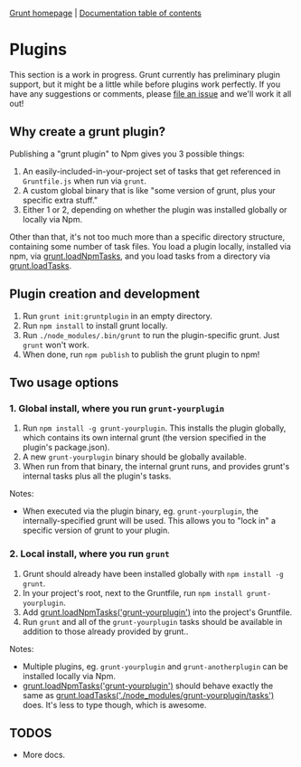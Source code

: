 [Grunt homepage](http://gruntjs.com/) | [Documentation table of contents](toc.md)

# Plugins

This section is a work in progress. Grunt currently has preliminary plugin support, but it might be a little while before plugins work perfectly. If you have any suggestions or comments, please [file an issue](/gruntjs/grunt/issues) and we'll work it all out!

## Why create a grunt plugin?

Publishing a "grunt plugin" to Npm gives you 3 possible things:

1. An easily-included-in-your-project set of tasks that get referenced in `Gruntfile.js` when run via `grunt`.
2. A custom global binary that is like "some version of grunt, plus your specific extra stuff."
3. Either 1 or 2, depending on whether the plugin was installed globally or locally via Npm.

Other than that, it's not too much more than a specific directory structure, containing some number of task files. You load a plugin locally, installed via npm, via [grunt.loadNpmTasks](api.md), and you load tasks from a directory via [grunt.loadTasks](api.md).

## Plugin creation and development

1. Run `grunt init:gruntplugin` in an empty directory.
2. Run `npm install` to install grunt locally.
3. Run `./node_modules/.bin/grunt` to run the plugin-specific grunt. Just `grunt` won't work.
4. When done, run `npm publish` to publish the grunt plugin to npm!

## Two usage options

### 1. Global install, where you run `grunt-yourplugin`

1. Run `npm install -g grunt-yourplugin`. This installs the plugin globally, which contains its own internal grunt (the version specified in the plugin's package.json).
2. A new `grunt-yourplugin` binary should be globally available.
3. When run from that binary, the internal grunt runs, and provides grunt's internal tasks plus all the plugin's tasks.

Notes:

* When executed via the plugin binary, eg. `grunt-yourplugin`, the internally-specified grunt will be used. This allows you to "lock in" a specific version of grunt to your plugin.

### 2. Local install, where you run `grunt`

1. Grunt should already have been installed globally with `npm install -g grunt`.
2. In your project's root, next to the Gruntfile, run `npm install grunt-yourplugin`.
3. Add [grunt.loadNpmTasks('grunt-yourplugin')](api.md) into the project's Gruntfile.
2. Run `grunt` and all of the `grunt-yourplugin` tasks should be available in addition to those already provided by grunt..

Notes:

* Multiple plugins, eg. `grunt-yourplugin` and `grunt-anotherplugin` can be installed locally via Npm.
* [grunt.loadNpmTasks('grunt-yourplugin')](api.md) should behave exactly the same as [grunt.loadTasks('./node_modules/grunt-yourplugin/tasks')](api.md) does. It's less to type though, which is awesome.

## TODOS

* More docs.
